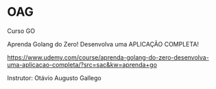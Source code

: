 # OAG
Curso GO

Aprenda Golang do Zero! Desenvolva uma APLICAÇÃO COMPLETA!

https://www.udemy.com/course/aprenda-golang-do-zero-desenvolva-uma-aplicacao-completa/?src=sac&kw=aprenda+go

Instrutor: Otávio Augusto Gallego
